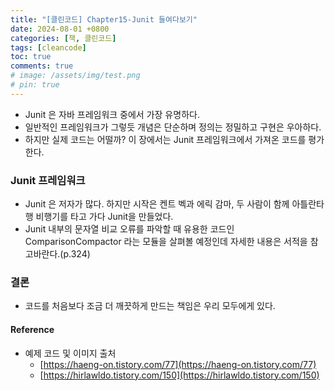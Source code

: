 ```yaml
---
title: "[클린코드] Chapter15-Junit 들여다보기"
date: 2024-08-01 +0800
categories: [책, 클린코드]
tags: [cleancode]
toc: true
comments: true
# image: /assets/img/test.png
# pin: true
---
```


- Junit 은 자바 프레임워크 중에서 가장 유명하다.
- 일반적인 프레임워크가 그렇듯 개념은 단순하며 정의는 정밀하고 구현은 우아하다.
- 하지만 실제 코드는 어떨까? 이 장에서는 Junit 프레임워크에서 가져온 코드를 평가한다.

### Junit 프레임워크
- Junit 은 저자가 많다. 하지만 시작은 켄트 벡과 에릭 감마, 두 사람이 함께 아틀란타행 비행기를 타고 가다 Junit을 만들었다.
- Junit 내부의 문자열 비교 오류를 파악할 때 유용한 코드인 ComparisonCompactor 라는 모듈을 살펴볼 예정인데 자세한 내용은 서적을 참고바란다.(p.324)

### 결론
- 코드를 처음보다 조금 더 깨끗하게 만드는 책임은 우리 모두에게 있다.

#### Reference
- 예제 코드 및 이미지 출처
  - [https://haeng-on.tistory.com/77](https://haeng-on.tistory.com/77)
  - [https://hirlawldo.tistory.com/150](https://hirlawldo.tistory.com/150)
